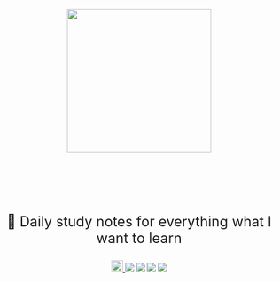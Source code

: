 <p align="center">
	<a href="https://github.com/YUbuntu0109/studynote.life"><img src="http://studynote.life/logo.png" width="260" height="260"></a>
</p>

<p style="text-align:center;font-size:25px;padding-top: 85px">
	📖 Daily study notes for everything what I want to learn
</p>

<p align="center">
	<a rel="license" href="http://creativecommons.org/licenses/by-nc-sa/4.0/">
		<img alt="知识共享许可协议" style="border-width:0" height="21" src="https://i.creativecommons.org/l/by-nc-sa/4.0/88x31.png">
	</a>
	<img src="https://travis-ci.com/YUbuntu0109/studynote.life.svg?branch=master"></img>
	<img src="https://img.shields.io/github/commit-activity/m/YUbuntu0109/studynote.life?color=ff69b4"></img>
    <img src="https://img.shields.io/github/repo-size/YUbuntu0109/studynote.life"></img>
    <img src="https://img.shields.io/github/stars/YUbuntu0109/studynote.life.svg"></img>
</p>
